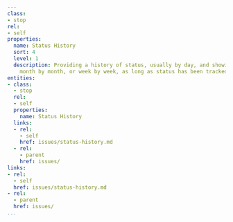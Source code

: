 ```yaml
---
class:
- stop
rel:
- self
properties:
  name: Status History
  sort: 4
  level: 1
  description: Providing a history of status, usually by day, and showing results
    month by month, or week by week, as long as status has been tracked for an API.
entities:
- class:
  - stop
  rel:
  - self
  properties:
    name: Status History
  links:
  - rel:
    - self
    href: issues/status-history.md
  - rel:
    - parent
    href: issues/
links:
- rel:
  - self
  href: issues/status-history.md
- rel:
  - parent
  href: issues/
...
```

